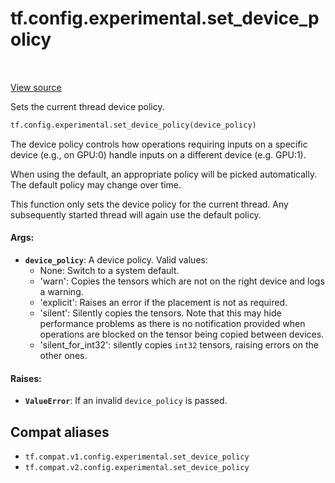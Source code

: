 <div itemscope itemtype="http://developers.google.com/ReferenceObject">
<meta itemprop="name" content="tf.config.experimental.set_device_policy" />
<meta itemprop="path" content="Stable" />
</div>

# tf.config.experimental.set_device_policy

<!-- Insert buttons and diff -->

<table class="tfo-notebook-buttons tfo-api" align="left">
</table>

<a target="_blank" href="/code/stable/tensorflow/python/framework/config.py">View source</a>



Sets the current thread device policy.

``` python
tf.config.experimental.set_device_policy(device_policy)
```



<!-- Placeholder for "Used in" -->

The device policy controls how operations requiring inputs on a specific
device (e.g., on GPU:0) handle inputs on a different device (e.g. GPU:1).

When using the default, an appropriate policy will be picked automatically.
The default policy may change over time.

This function only sets the device policy for the current thread. Any
subsequently started thread will again use the default policy.

#### Args:


* <b>`device_policy`</b>: A device policy.
  Valid values:
  - None: Switch to a system default.
  - 'warn': Copies the tensors which are not on the right device and logs
      a warning.
  - 'explicit': Raises an error if the placement is not as required.
  - 'silent': Silently copies the tensors. Note that this may hide
      performance problems as there is no notification provided when
      operations are blocked on the tensor being copied between devices.
  - 'silent_for_int32': silently copies `int32` tensors, raising errors on
      the other ones.


#### Raises:


* <b>`ValueError`</b>: If an invalid `device_policy` is passed.

## Compat aliases

* `tf.compat.v1.config.experimental.set_device_policy`
* `tf.compat.v2.config.experimental.set_device_policy`

